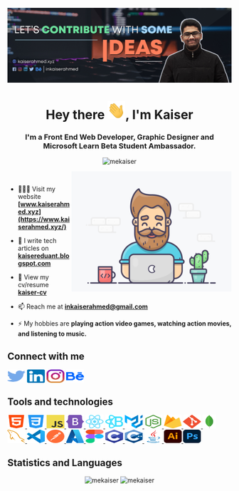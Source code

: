 ![S M Kaiser Ahmed](https://raw.githubusercontent.com/mekaiser/mekaiser/main/images/github-banner.jpg)

<h1 align="center">Hey there <img src="icons/wave.gif" height="40" width="40">, I'm Kaiser</h1>
<h3 align="center">I'm a Front End Web Developer, Graphic Designer and Microsoft Learn Beta Student Ambassador.</h3>

<p align="center"> <img src="https://komarev.com/ghpvc/?username=mekaiser&label=Profile%20views&color=FF6948&style=flat" alt="mekaiser" /> </p>

<img align="right" src="images/developer.gif" width="360" height="270" alt="GIF"/>

<p>&nbsp;</p>

- 👨🏻‍💻 Visit my website **[www.kaiserahmed.xyz](https://www.kaiserahmed.xyz/)**

- 📝 I write tech articles on **[kaisereduant.blogspot.com](https://kaisereduant.blogspot.com/)**

- 🚀 View my cv/resume **[kaiser-cv](https://drive.google.com/file/d/1Bw-weGyTAj8kLmYUaPEG25b--2lAxryC/view)**

- 📫 Reach me at **inkaiserahmed@gmail.com**

- ⚡ My hobbies are **playing action video games, watching action movies, and listening to music.**

## Connect with me

<p align="left">
<a href="https://twitter.com/inkaiserahmed"><img align="center" src="icons/connections/twitter.svg" alt="inkaiserahmed" height="30" width="40" /></a>
<a href="https://linkedin.com/in/inkaiserahmed"><img align="center" src="icons/connections/linkedin.svg" alt="inkaiserahmed" height="30" width="40" /></a>
<a href="https://instagram.com/inkaiserahmed"><img align="center" src="icons/connections/instagram.svg" alt="inkaiserahmed" height="30" width="40" /></a>
<a href="https://www.behance.net/inkaiserahmed"><img align="center" src="icons/connections/behance.svg" alt="inkaiserahmed" height="30" width="40" /></a>
</p>

## Tools and technologies

<p align="left">

<a href="https://www.w3.org/html/"> <img src="icons/tools and technologies/html5.svg" alt="html5" height="30" width="40"/> </a>
<a href="https://www.w3schools.com/css/"> <img src="icons/tools and technologies/css3.svg" alt="css3" height="30" width="40"/> </a>
<a href="https://www.javascript.com/"> <img src="icons/tools and technologies/javascript.svg" alt="javascript" height="30" width="40"/> </a>
<a href="https://getbootstrap.com/"> <img src="icons/tools and technologies/bootstrap-5-1.svg" alt="bootstrap" height="30" width="40"/> </a>
<a href="https://reactjs.org/"> <img src="icons/tools and technologies/react-icon.svg" alt="react" height="30" width="40"/> </a>
<a href="https://react-bootstrap.github.io/"> <img src="icons/tools and technologies/react-bootstrap-icon.svg" alt="react-bootstrap" height="30" width="40"/> </a>
<a href="https://material-ui.com/"> <img src="icons/tools and technologies/material-ui.svg" alt="material-ui" height="30" width="40"/> </a>
<a href="https://nodejs.org/en/"> <img src="icons/tools and technologies/nodejs-logo.svg" alt="nodejs" height="30" width="40"/> </a>
<a href="https://firebase.google.com/"> <img src="icons/tools and technologies/firebase.svg" alt="firebase" height="30" width="40"/> </a>
<a href="https://git-scm.com/"> <img src="icons/tools and technologies/Git_icon.svg" alt="git" height="30" width="40"/> </a>
<a href="https://www.mongodb.com/"> <img src="icons/tools and technologies/mongodb-logo.svg" alt="mongodb" height="30" width="30"/> </a>
<a href="https://www.mysql.com/"> <img src="icons/tools and technologies/mysql-icon.svg" alt="mysql" height="30" width="40"/> </a>
<a href="https://code.visualstudio.com/"> <img src="icons/tools and technologies/Visual_Studio_Code_1.18_icon.svg" alt="vscode" height="30" width="40"/> </a>
<a href="https://www.postman.com/"> <img src="icons/tools and technologies/postman.svg" alt="postman" height="30" width="40"/> </a>
<a href="https://azure.microsoft.com/en-us/"> <img src="icons/tools and technologies/Azure2021.svg" alt="azure" height="30" width="40"/> </a>
<a href="https://www.figma.com/"> <img src="icons/tools and technologies/Figma-logo.svg" alt="figma" height="30" width="40"/> </a>
<a href="https://www.cprogramming.com/"> <img src="icons/tools and technologies/C_Logo.svg" alt="c" height="30" width="40"/> </a>
<a href="https://www.w3schools.com/cpp/"> <img src="icons/tools and technologies/C++_Logo.svg" alt="c++" height="30" width="40"/> </a>
<a href="https://www.java.com/en/"> <img src="icons/tools and technologies/java-original.svg" alt="java" height="30" width="40"/> </a>
<a href="https://www.adobe.com/in/products/illustrator.html"> <img src="icons/tools and technologies/Adobe_Illustrator_CC_icon.svg" alt="illustrator" height="30" width="40"/> </a>
<a href="https://www.photoshop.com/en"> <img src="icons/tools and technologies/Adobe_Photoshop_CC_icon.svg" alt="photoshop" height="30" width="40"/> </a>

</p>

## Statistics and Languages

<p align="center"> 
    <img src="https://github-readme-stats-mekaiser.vercel.app/api?username=mekaiser&bg_color=00000000&include_all_commits=true&count_private=true&show_icons=true&hide_rank=false&icon_color=6381AF&text_color=f2f2f2&hide_title=true&disable_animations=true" alt="mekaiser" width="411"/> 
    <img src="https://github-readme-stats-mekaiser.vercel.app/api/top-langs?username=mekaiser&theme=dark&include_all_commits=true&count_private=true&layout=compact&bg_color=00000000" alt="mekaiser" height="136" />
</p>
